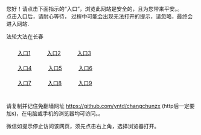 您好！请点击下面指示的“入口”，浏览此网站是安全的，且为您带来平安。。 <br/>
点击入口后，请耐心等待， 过程中可能会出现无法打开的提示，请忽略，最终会进入网站. </br>

法轮大法在长春<br/>
<div style="padding:10px"><a style="margin:20px" target="_blank" href="https://dkzkijgptzaf1.cloudfront.net/2Qpsp?hwzgf" id="ccLink1" rel="nofollow">入口1</a> <a target="_blank" style="margin:20px" href="https://d2j4bxnd31j28f.cloudfront.net/2Qpsp?ejtvhyq" id="ccLink2" rel="nofollow">入口2</a> <a style="margin:20px" target="_blank" href="https://d8xg5jpe53kxp.cloudfront.net/2Qpsp?dlsnkct" id="ccLink3" rel="nofollow">入口3</a></div>

<div style="padding:10px" ><a style="margin:20px" target="_blank" href="https://dkzkijgptzaf1.cloudfront.net/2Qpsp?hwzgf" id="ccLink4" rel="nofollow">入口4</a> <a style="margin:20px" href="https://d2j4bxnd31j28f.cloudfront.net/2Qpsp?ejtvhyq" target="_blank" id="ccLink5" rel="nofollow">入口5</a> <a style="margin:20px" href="https://d8xg5jpe53kxp.cloudfront.net/2Qpsp?dlsnkct" target="_blank" id="ccLink6" rel="nofollow">入口6</a></div>

<div style="padding:10px"><a style="margin:20px" target="_blank" href="https://dkzkijgptzaf1.cloudfront.net/2Qpsp?hwzgf" id="ccLink7" rel="nofollow">入口7</a> <a style="margin:20px" href="https://d2j4bxnd31j28f.cloudfront.net/2Qpsp?ejtvhyq" target="_blank" id="ccLink8" rel="nofollow">入口8</a> <a style="margin:20px" target="_blank" href="https://d8xg5jpe53kxp.cloudfront.net/2Qpsp?dlsnkct" id="ccLink9" rel="nofollow">入口9</a></div>

<br/>



请复制并记住免翻墙网址 https://github.com/yntd/changchunzx (http后一定要加s)，在电脑或手机的浏览器均可访问。。<br/>

微信如提示停止访问该网页，须先点击右上角，选择浏览器打开。

